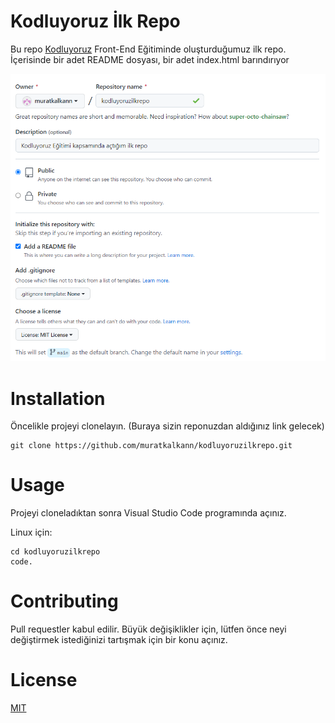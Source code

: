 # Kodluyoruz İlk Repo
Bu repo [Kodluyoruz](https://www.kodluyoruz.org/) Front-End Eğitiminde oluşturduğumuz ilk repo. İçerisinde bir adet README dosyası, bir adet index.html barındırıyor

![kodluyoruzilkrepo](img/kodluyoruzilkrepo.png)

# Installation
Öncelikle projeyi clonelayın. (Buraya sizin reponuzdan aldığınız link gelecek)
````
git clone https://github.com/muratkalkann/kodluyoruzilkrepo.git
````
# Usage
Projeyi cloneladıktan sonra Visual Studio Code programında açınız.

Linux için:

```
cd kodluyoruzilkrepo
code.
```
# Contributing
Pull requestler kabul edilir. Büyük değişiklikler için, lütfen önce neyi değiştirmek istediğinizi tartışmak için bir konu açınız.

# License

[MIT](https://choosealicense.com/licenses/mit/)
